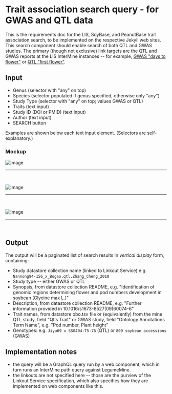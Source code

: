 # Trait association search query - for GWAS and QTL data

This is the requirements doc for the LIS, SoyBase, and PeanutBase trait association search, to be implemented on the respective Jekyll web sites. This search component should enable search of both QTL and GWAS studies. The primary (though not exclusive) link targets are the QTL and GWAS reports at the LIS InterMine instances -- for example, [GWAS "days to flower"](https://mines.legumeinfo.org/glycinemine/report.do?id=145000005) or [QTL "first flower"](https://mines.legumeinfo.org/glycinemine/report.do?id=235000009).

## Input

- Genus (selector with "any" on top)
- Species (selector populated if genus specified, otherwise only "any")
- Study Type (selector with "any" on top; values GWAS or QTL)
- Traits (text input)
- Study ID (DOI or PMID) (text input)
- Author (text input)
- SEARCH button

Examples are shown below each text input element. (Selectors are self-explanatory.)

### Mockup

![image](Trait_search.png)

<hr><br>

![image](Trait_search_and_results.png)

<hr><br>

![image](Trait_linkouts.png)

<hr><br>

## Output

The output will be a paginated list of search results in *vertical display* form, containing:

- Study datastore collection name (linked to Linkout Service) e.g. `Nannong94-156_x_Bogao.qtl.Zhang_Cheng_2010`
- Study type -- either GWAS or QTL
- Synopsis, from datastore collection README, e.g. "Identification of genomic regions determining flower and pod numbers development in soybean (Glycine max L.)"
- Description, from datastore collection README, e.g. "Further information provided in 10.1016/s1673-8527(09)60074-6"
- Trait names, from datastore obo.tsv file or (equivalently) from the mine QTL study, field "Qtls
Trait" or GWAS study, field "Ontology Annotations Term Name", e.g. "Pod number, Plant height"
- Genotypes: e.g. `Jiyu69 x SS0404-T5-76` (QTL) or `809 soybean accessions` (GWAS)

## Implementation notes

- the query will be a GraphQL query run by a web component, which in turn runs an InterMine path query against LegumeMine.
- the linkouts are not specified here -- those are the purview of the Linkout Service specification, which also specifies how they are implemented on web components like this.
